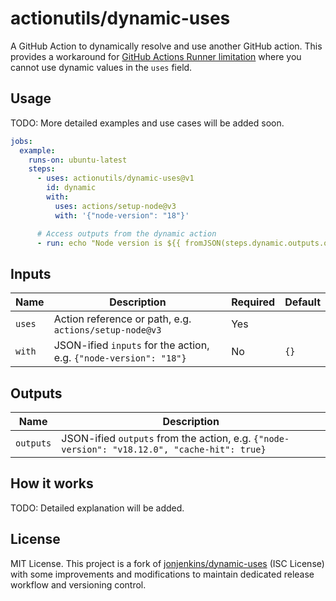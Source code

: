 # actionutils/dynamic-uses

A GitHub Action to dynamically resolve and use another GitHub action. This provides a workaround for [GitHub Actions Runner limitation](https://github.com/actions/runner/issues/895) where you cannot use dynamic values in the `uses` field.

## Usage

TODO: More detailed examples and use cases will be added soon.

```yaml
jobs:
  example:
    runs-on: ubuntu-latest
    steps:
      - uses: actionutils/dynamic-uses@v1
        id: dynamic
        with:
          uses: actions/setup-node@v3
          with: '{"node-version": "18"}'

      # Access outputs from the dynamic action
      - run: echo "Node version is ${{ fromJSON(steps.dynamic.outputs.outputs).node-version }}"
```

## Inputs

| Name | Description | Required | Default |
|------|-------------|----------|---------|
| `uses` | Action reference or path, e.g. `actions/setup-node@v3` | Yes | |
| `with` | JSON-ified `inputs` for the action, e.g. `{"node-version": "18"}` | No | `{}` |

## Outputs

| Name | Description |
|------|-------------|
| `outputs` | JSON-ified `outputs` from the action, e.g. `{"node-version": "v18.12.0", "cache-hit": true}` |

## How it works

TODO: Detailed explanation will be added.

## License

MIT License. This project is a fork of [jonjenkins/dynamic-uses](https://github.com/jonjenkins/dynamic-uses) (ISC License) with some improvements and modifications to maintain dedicated release workflow and versioning control.

